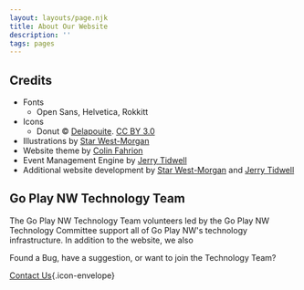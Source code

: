 ```yaml
---
layout: layouts/page.njk
title: About Our Website
description: ''
tags: pages
---
```


## Credits
* Fonts
    * Open Sans, Helvetica, Rokkitt
* Icons
    * Donut © [Delapouite](https://delapouite.com/). [CC BY 3.0](https://creativecommons.org/licenses/by/3.0/)
* Illustrations by [Star West-Morgan](https://starwest.itch.io/)
* Website theme by [Colin Fahrion](http://www.twitter.com/colinaut)
* Event Management Engine by [Jerry Tidwell]()
* Additional website development by [Star West-Morgan](https://starwest.itch.io/) and [Jerry Tidwell](https://github.com/necanthrope/)

## Go Play NW Technology Team
The Go Play NW Technology Team volunteers led by the Go Play NW Technology Committee support all of Go Play NW's technology infrastructure. In addition to the website, we also 

Found a Bug, have a suggestion, or want to join the Technology Team?

[Contact Us](/contact-us){.icon-envelope}
